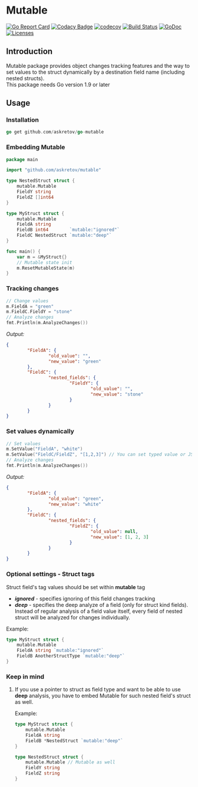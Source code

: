 # Mutable
[![Go Report Card](https://goreportcard.com/badge/github.com/askretov/go-mutable)](https://goreportcard.com/report/github.com/askretov/go-mutable)
[![Codacy Badge](https://api.codacy.com/project/badge/Grade/1c52c7899e544969b1d83896dbc2b9c4)](https://www.codacy.com/app/askretov/go-mutable?utm_source=github.com&amp;utm_medium=referral&amp;utm_content=askretov/mutable&amp;utm_campaign=Badge_Grade)
[![codecov](https://codecov.io/gh/askretov/mutable/branch/master/graph/badge.svg)](https://codecov.io/gh/askretov/mutable)
[![Build Status](https://travis-ci.org/askretov/go-mutable.svg?branch=master)](https://travis-ci.org/askretov/go-mutable)
[![GoDoc](https://godoc.org/github.com/askretov/mutable?status.svg)](https://godoc.org/github.com/askretov/mutable)
[![Licenses](https://img.shields.io/badge/license-mit-brightgreen.svg)](https://opensource.org/licenses/BSD-3-Clause)

## Introduction
Mutable package provides object changes tracking features and the way to set values to the struct dynamically by a destination field name (including nested structs).\
This package needs Go version 1.9 or later

## Usage
### Installation
```go
go get github.com/askretov/go-mutable
```
### Embedding Mutable
```go
package main

import "github.com/askretov/mutable"

type NestedStruct struct {
	mutable.Mutable
	FieldY string
	FieldZ []int64
}

type MyStruct struct {
	mutable.Mutable
	FieldA string
	FieldB int64        `mutable:"ignored"`
	FieldC NestedStruct `mutable:"deep"`
}

func main() {
    var m = &MyStruct{}
    // Mutable state init
    m.ResetMutableState(m)
}
```
### Tracking changes
```go
// Change values
m.FieldA = "green"
m.FieldC.FieldY = "stone"
// Analyze changes
fmt.Println(m.AnalyzeChanges())
```
*Output:*
```json
{
        "FieldA": {
                "old_value": "",
                "new_value": "green"
        },
        "FieldC": {
                "nested_fields": {
                        "FieldY": {
                                "old_value": "",
                                "new_value": "stone"
                        }
                }
        }
}
```
### Set values dynamically
```go
// Set values
m.SetValue("FieldA", "white")
m.SetValue("FieldC/FieldZ", "[1,2,3]") // You can set typed value or JSON string as well
// Analyze changes
fmt.Println(m.AnalyzeChanges())
```
*Output:*
```json
{
        "FieldA": {
                "old_value": "green",
                "new_value": "white"
        },
        "FieldC": {
                "nested_fields": {
                        "FieldZ": {
                                "old_value": null,
                                "new_value": [1, 2, 3]
                        }
                }
        }
}
```
### Optional settings - Struct tags
Struct field's tag values should be set within **mutable** tag
-   ***ignored*** - specifies ignoring of this field changes tracking
-   ***deep*** - specifies the deep analyze of a field (only for struct kind fields). Instead of regular analysis of a field value itself, every field of nested struct will be analyzed for changes individually.

Example:
```go
type MyStruct struct {
    mutable.Mutable
    FieldA string `mutable:"ignored"`
    FieldB AnotherStructType `mutable:"deep"`
}
```

### Keep in mind
1.  If you use a pointer to struct as field type and want to be able to use **deep** analysis, you have to embed Mutable for such nested field's struct as well.

    Example:
    ```go
    type MyStruct struct {
        mutable.Mutable
        FieldA string
        FieldB *NestedStruct `mutable:"deep"`
    }

    type NestedStruct struct {
        mutable.Mutable // Mutable as well
        FieldY string
        FieldZ string
    }
    ```
